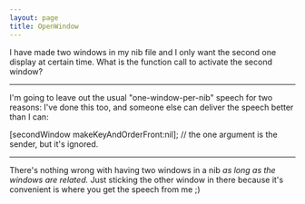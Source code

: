 ```yaml
---
layout: page
title: OpenWindow
---
```




I have made two windows in my nib file and I only want the second one display at certain time.  What is the function call to activate the second window?

----
I'm going to leave out the usual "one-window-per-nib" speech for two reasons: I've done this too, and someone else can deliver the speech better than I can:

    

[secondWindow makeKeyAndOrderFront:nil]; // the one argument is the sender, but it's ignored.



----

There's nothing wrong with having two windows in a nib *as long as the windows are related.* Just sticking the other window in there because it's convenient is where you get the speech from me ;)

